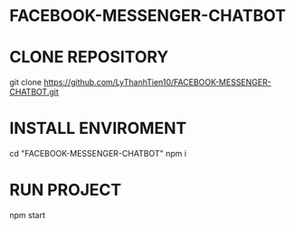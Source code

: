 # FACEBOOK-MESSENGER-CHATBOT

# CLONE REPOSITORY
git clone https://github.com/LyThanhTien10/FACEBOOK-MESSENGER-CHATBOT.git

# INSTALL ENVIROMENT
cd "FACEBOOK-MESSENGER-CHATBOT"
npm i

# RUN PROJECT
npm start
